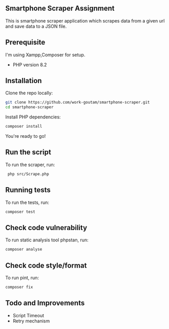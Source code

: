 ## Smartphone Scraper Assignment

This is smartphone scraper application which scrapes data from a given url and save data to a JSON file.

## Prerequisite

I'm using Xampp,Composer for setup.

- PHP version 8.2

## Installation

Clone the repo locally:

```sh
git clone https://github.com/work-goutam/smartphone-scraper.git
cd smartphone-scraper
```

Install PHP dependencies:

```sh
composer install
```

You're ready to go!

## Run the script

To run the scraper, run:

```sh
 php src/Scrape.php
```

## Running tests

To run the tests, run:

```sh
composer test
```

## Check code vulnerability

To run static analysis tool phpstan, run:

```sh
composer analyse
```

## Check code style/format

To run pint, run:

```sh
composer fix
```

## Todo and Improvements

- Script Timeout
- Retry mechanism

